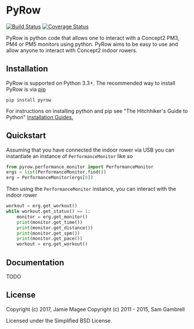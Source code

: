 PyRow
=====

[![Build Status](https://travis-ci.org/JamieMagee/PyRow.svg?branch=master)](https://travis-ci.org/JamieMagee/PyRow)
[![Coverage Status](https://coveralls.io/repos/github/JamieMagee/PyRow/badge.svg?branch=master)](https://coveralls.io/github/JamieMagee/PyRow?branch=master)

PyRow is python code that allows one to interact with a Concept2 PM3, PM4 or PM5 monitors using python. PyRow aims to be easy to use and allow anyone to interact with Concept2 indoor rowers.

Installation
------------

PyRow is supported on Python 3.3+. The recommended way to install PyRow is via [pip](https://pypi.python.org/pypi/pip)

`pip install pyrow`

For instructions on installing python and pip see "The Hitchhiker's Guide to Python" [Installation Guides.](http://docs.python-guide.org/en/latest/starting/installation/)

Quickstart
----------

Assuming that you have connected the indoor rower via USB you can instantiate an instance of `PerformanceMonitor` like so

```python
from pyrow.performance_monitor import PerformanceMonitor
ergs = list(PerformanceMonitor.find())
erg = PerformanceMonitor(ergs[0])
```

Then using the `PerformanceMonitor` instance, you can interact with the indoor rower

```python
workout = erg.get_workout()
while workout.get_status() == 1:
    monitor = erg.get_monitor()
    print(monitor.get_time())
    print(monitor.get_distance())
    print(monitor.get_spm())
    print(monitor.get_pace())
    workout = erg.get_workout()
```

Documentation
-------------

TODO

License
-------

Copyright (c) 2017, Jamie Magee
Copyright (c) 2011 - 2015, Sam Gambrell

Licensed under the Simplified BSD License.